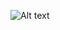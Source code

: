 ![Alt text](https://cdn.dribbble.com/userupload/9811880/file/original-7b52c337a5b706427bdb870e77a2e898.png?resize=752x)
